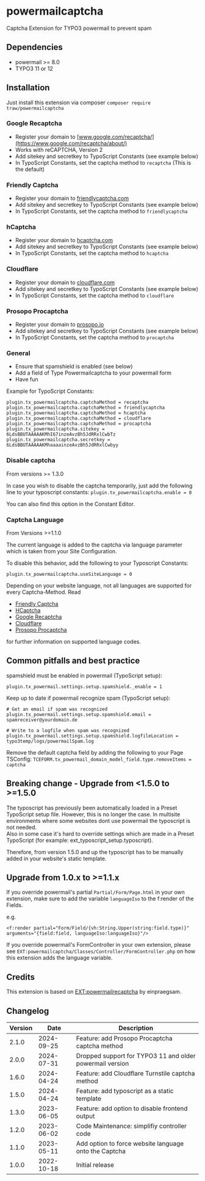 # powermailcaptcha

Captcha Extension for TYPO3 powermail to prevent spam

## Dependencies

* powermail >= 8.0
* TYPO3 11 or 12


## Installation

Just install this extension via composer `composer require traw/powermailcaptcha`


### Google Recaptcha
- Register your domain to [www.google.com/recaptcha/](https://www.google.com/recaptcha/about/)
- Works with reCAPTCHA, Version 2
- Add sitekey and secretkey to TypoScript Constants (see example below)
- In TypoScript Constants, set the captcha method to `recaptcha` (This is the default)

### Friendly Captcha
- Register your domain to [friendlycaptcha.com](https://docs.friendlycaptcha.com/#/installation)
- Add sitekey and secretkey to TypoScript Constants (see example below)
- In TypoScript Constants, set the captcha method to `friendlycaptcha`

### hCaptcha
- Register your domain to [hcaptcha.com](https://docs.hcaptcha.com/)
- Add sitekey and secretkey to TypoScript Constants (see example below)
- In TypoScript Constants, set the captcha method to `hcaptcha`

### Cloudflare
- Register your domain to [cloudflare.com](https://www.cloudflare.com/products/turnstile/)
- Add sitekey and secretkey to TypoScript Constants (see example below)
- In TypoScript Constants, set the captcha method to `cloudflare`

### Prosopo Procaptcha
- Register your domain to [prosopo.io](https://www.prosopo.io/)
- Add sitekey and secretkey to TypoScript Constants (see example below)
- In TypoScript Constants, set the captcha method to `procaptcha`

### General
- Ensure that spamshield is enabled (see below)
- Add a field of Type Powermailcaptcha to your powermail form
- Have fun

Example for TypoScript Constants:

```
plugin.tx_powermailcaptcha.captchaMethod = recaptcha
plugin.tx_powermailcaptcha.captchaMethod = friendlycaptcha
plugin.tx_powermailcaptcha.captchaMethod = hcaptcha
plugin.tx_powermailcaptcha.captchaMethod = cloudflare
plugin.tx_powermailcaptcha.captchaMethod = procaptcha
plugin.tx_powermailcaptcha.sitekey = 6LdsBBUTAAAAAKMhI67inzeAvzBh5JdRRxlCwbTz
plugin.tx_powermailcaptcha.secretkey = 6LdsBBUTAAAAAKMhaaaainzeAvzBh5JdRRxlCwbyy
```

### Disable captcha
From versions >= 1.3.0

In case you wish to disable the captcha temporarily, just add the following line to your typoscript constants:
`plugin.tx_powermailcaptcha.enable = 0`

You can also find this option in the Constant Editor.

### Captcha Language
From Versions >=1.1.0

The current language is added to the captcha via language parameter which is taken from your Site Configuration.

To disable this behavior, add the following to your Typoscript Constants:
```
plugin.tx_powermailcaptcha.useSiteLanguage = 0
```

Depending on your website language, not all languages are supported for every Captcha-Method.
Read
* [Friendly Captcha](http://docs.friendlycaptcha.com/#/widget_api?id=data-lang-attribute)
* [HCaptcha](https://docs.hcaptcha.com/languages/)
* [Google Recaptcha](https://developers.google.com/recaptcha/docs/language)
* [Cloudflare](https://developers.cloudflare.com/turnstile/reference/supported-languages/)
* [Prosopo Procaptcha](https://github.com/prosopo/captcha/tree/main/packages/common/src/locales)

for further information on supported language codes.

## Common pitfalls and best practice

spamshield must be enabled in powermail (TypoScript setup):

```
plugin.tx_powermail.settings.setup.spamshield._enable = 1
```

Keep up to date if powermail recognize spam (TypoScript setup):

```
# Get an email if spam was recognized
plugin.tx_powermail.settings.setup.spamshield.email = spamreceiver@yourdomain.de

# Write to a logfile when spam was recognized
plugin.tx_powermail.settings.setup.spamshield.logfileLocation = typo3temp/logs/powermailSpam.log
```

Remove the default captcha field by adding the following to your Page TSConfig:
`TCEFORM.tx_powermail_domain_model_field.type.removeItems = captcha`

## Breaking change - Upgrade from <1.5.0 to >=1.5.0
The typoscript has previously been automatically loaded in a Preset TypoScript setup file. 
However, this is no longer the case. In multisite environments where some websites dont use powermail the typoscript is not needed.  
Also in some case it's hard to override settings which are made in a Preset TypoScript (for example: ext_typoscript_setup.typoscript).

Therefore, from version 1.5.0 and up the typoscript has to be manually added in your website's static template.

## Upgrade from 1.0.x to >=1.1.x
If you override powermail's partial `Partial/Form/Page.html` in your own extension, make sure to add the variable `languageIso` to the f:render of the Fields.

e.g.
```
<f:render partial="Form/Field/{vh:String.Upper(string:field.type)}" arguments="{field:field, languageIso:languageIso}"/>
```


If you override powermail's FormController in your own extension, please see `EXT:powermailcaptcha/Classes/Controller/FormController.php` on how this extension adds the language variable.



## Credits
This extension is based on [EXT:powermailrecaptcha](https://github.com/einpraegsam/powermailrecaptcha) by einpraegsam.


## Changelog

| Version | Date       | Description                                                                                         |
|---------|------------|-----------------------------------------------------------------------------------------------------|
| 2.1.0   | 2024-09-25 | Feature: add Prosopo Procaptcha captcha method
| 2.0.0   | 2024-07-31 | Dropped support for TYPO3 11 and older powermail version
| 1.6.0   | 2024-04-24 | Feature: add Cloudflare Turnstile captcha method
| 1.5.0   | 2024-04-24 | Feature: add typoscript as a static template
| 1.3.0   | 2023-06-05 | Feature: add option to disable frontend output
| 1.2.0   | 2023-06-02 | Code Maintenance: simplifiy controller code                                                                                      |
| 1.1.0   | 2023-05-11 | Add option to force website language onto the Captcha                                                                                     |
| 1.0.0   | 2022-10-18 | Initial release                                                                                     |
